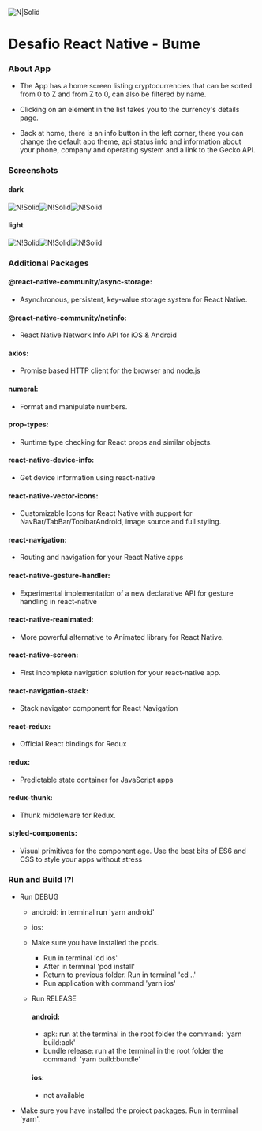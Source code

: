 ![N|Solid](app/assets/app-icon.png)

# Desafio React Native - Bume

### About App

- The App has a home screen listing cryptocurrencies that can be sorted from 0 to Z and from Z to 0, can also be filtered by name.

- Clicking on an element in the list takes you to the currency's details page.

- Back at home, there is an info button in the left corner, there you can change the default app theme, api status info and information about your phone, company and operating system and a link to the Gecko API.

### Screenshots

#### dark

![N!Solid](screenshots/dark1.png)![N!Solid](screenshots/dark2.png)![N!Solid](screenshots/dark3.png)

#### light

![N!Solid](screenshots/light1.png)![N!Solid](screenshots/light2.png)![N!Solid](screenshots/light3.png)

### Additional Packages

#### @react-native-community/async-storage:

- Asynchronous, persistent, key-value storage system for React Native.

#### @react-native-community/netinfo:

- React Native Network Info API for iOS & Android

#### axios:

- Promise based HTTP client for the browser and node.js

#### numeral:

- Format and manipulate numbers.

#### prop-types:

- Runtime type checking for React props and similar objects.

#### react-native-device-info:

- Get device information using react-native

#### react-native-vector-icons:

- Customizable Icons for React Native with support for NavBar/TabBar/ToolbarAndroid, image source and full styling.

#### react-navigation:

- Routing and navigation for your React Native apps

#### react-native-gesture-handler:

- Experimental implementation of a new declarative API for gesture handling in react-native

#### react-native-reanimated:

- More powerful alternative to Animated library for React Native.

#### react-native-screen:

- First incomplete navigation solution for your react-native app.

#### react-navigation-stack:

- Stack navigator component for React Navigation

#### react-redux:

- Official React bindings for Redux

#### redux:

- Predictable state container for JavaScript apps

#### redux-thunk:

- Thunk middleware for Redux.

#### styled-components:

- Visual primitives for the component age. Use the best bits of ES6 and CSS to style your apps without stress

### Run and Build !?!

- Run DEBUG

  * android: in terminal run 'yarn android'

  * ios:
  - Make sure you have installed the pods.
    - Run in terminal 'cd ios'
    - After in terminal 'pod install'
    - Return to previous folder. Run in terminal 'cd ..'
    - Run application with command 'yarn ios'

  - Run RELEASE

    #### android:
    - apk: run at the terminal in the root folder the command: 'yarn build:apk'
    - bundle release: run at the terminal in the root folder the command: 'yarn build:bundle'
    #### ios:
    - not available

* Make sure you have installed the project packages. Run in terminal 'yarn'.
